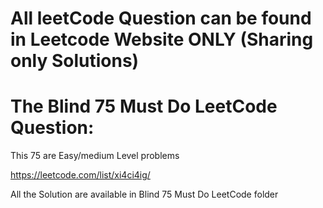 # All leetCode Question can be found in Leetcode Website ONLY (Sharing only Solutions)


# The Blind 75 Must Do LeetCode Question:
This 75 are Easy/medium Level problems 

https://leetcode.com/list/xi4ci4ig/ 

All the Solution are available in   Blind 75 Must Do LeetCode folder
